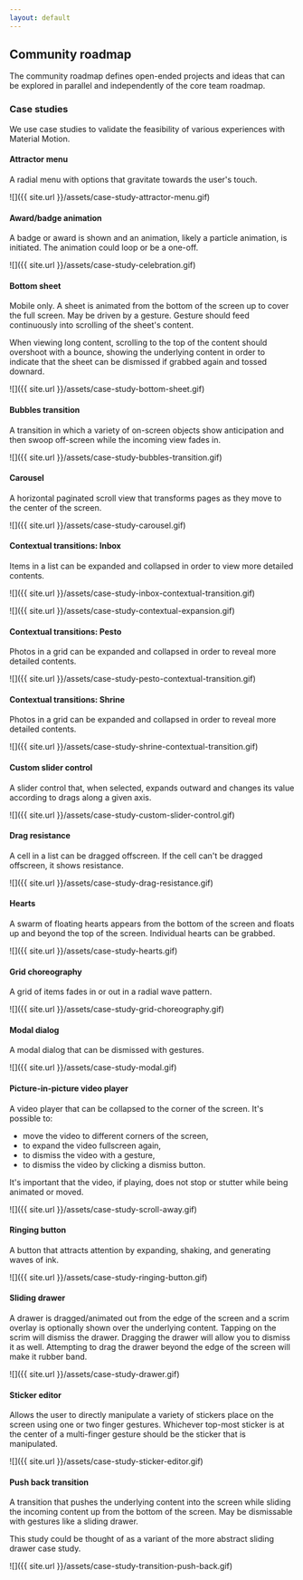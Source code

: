 ```yaml
---
layout: default
---
```


## Community roadmap

The community roadmap defines open-ended projects and ideas that can be explored in parallel and independently of the core team roadmap.

### Case studies

We use case studies to validate the feasibility of various experiences with Material Motion.

#### Attractor menu

A radial menu with options that gravitate towards the user's touch.

![]({{ site.url }}/assets/case-study-attractor-menu.gif)

#### Award/badge animation

A badge or award is shown and an animation, likely a particle animation, is initiated. The animation could loop or be a one-off.

![]({{ site.url }}/assets/case-study-celebration.gif)

#### Bottom sheet

Mobile only. A sheet is animated from the bottom of the screen up to cover the full screen. May be driven by a gesture. Gesture should feed continuously into scrolling of the sheet's content.

When viewing long content, scrolling to the top of the content should overshoot with a bounce, showing the underlying content in order to indicate that the sheet can be dismissed if grabbed again and tossed downard.

![]({{ site.url }}/assets/case-study-bottom-sheet.gif)

#### Bubbles transition

A transition in which a variety of on-screen objects show anticipation and then swoop off-screen while the incoming view fades in.

![]({{ site.url }}/assets/case-study-bubbles-transition.gif)

#### Carousel

A horizontal paginated scroll view that transforms pages as they move to the center of the screen.

![]({{ site.url }}/assets/case-study-carousel.gif)

#### Contextual transitions: Inbox

Items in a list can be expanded and collapsed in order to view more detailed contents.

![]({{ site.url }}/assets/case-study-inbox-contextual-transition.gif)

![]({{ site.url }}/assets/case-study-contextual-expansion.gif)

#### Contextual transitions: Pesto

Photos in a grid can be expanded and collapsed in order to reveal more detailed contents.

![]({{ site.url }}/assets/case-study-pesto-contextual-transition.gif)

#### Contextual transitions: Shrine

Photos in a grid can be expanded and collapsed in order to reveal more detailed contents.

![]({{ site.url }}/assets/case-study-shrine-contextual-transition.gif)

#### Custom slider control

A slider control that, when selected, expands outward and changes its value according to drags along a given axis.

![]({{ site.url }}/assets/case-study-custom-slider-control.gif)

#### Drag resistance

A cell in a list can be dragged offscreen. If the cell can't be dragged offscreen, it shows resistance.

![]({{ site.url }}/assets/case-study-drag-resistance.gif)

#### Hearts

A swarm of floating hearts appears from the bottom of the screen and floats up and beyond the top of the screen. Individual hearts can be grabbed.

![]({{ site.url }}/assets/case-study-hearts.gif)

#### Grid choreography

A grid of items fades in or out in a radial wave pattern.

![]({{ site.url }}/assets/case-study-grid-choreography.gif)

#### Modal dialog

A modal dialog that can be dismissed with gestures.

![]({{ site.url }}/assets/case-study-modal.gif)

#### Picture-in-picture video player

A video player that can be collapsed to the corner of the screen. It's possible to:

- move the video to different corners of the screen,
- to expand the video fullscreen again,
- to dismiss the video with a gesture,
- to dismiss the video by clicking a dismiss button.

It's important that the video, if playing, does not stop or stutter while being animated or moved.

![]({{ site.url }}/assets/case-study-scroll-away.gif)

#### Ringing button

A button that attracts attention by expanding, shaking, and generating waves of ink.

![]({{ site.url }}/assets/case-study-ringing-button.gif)

#### Sliding drawer

A drawer is dragged/animated out from the edge of the screen and a scrim overlay is optionally shown over the underlying content. Tapping on the scrim will dismiss the drawer. Dragging the drawer will allow you to dismiss it as well. Attempting to drag the drawer beyond the edge of the screen will make it rubber band.

![]({{ site.url }}/assets/case-study-drawer.gif)

#### Sticker editor

Allows the user to directly manipulate a variety of stickers place on the screen using one or two finger gestures. Whichever top-most sticker is at the center of a multi-finger gesture should be the sticker that is manipulated.

![]({{ site.url }}/assets/case-study-sticker-editor.gif)

#### Push back transition

A transition that pushes the underlying content into the screen while sliding the incoming content up from the bottom of the screen. May be dismissable with gestures like a sliding drawer.

This study could be thought of as a variant of the more abstract sliding drawer case study.

![]({{ site.url }}/assets/case-study-transition-push-back.gif)
